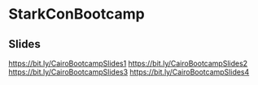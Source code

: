 # StarkConBootcamp

## Slides

https://bit.ly/CairoBootcampSlides1
https://bit.ly/CairoBootcampSlides2
https://bit.ly/CairoBootcampSlides3
https://bit.ly/CairoBootcampSlides4

